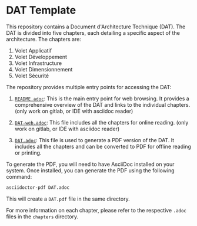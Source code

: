 # DAT Template

This repository contains a Document d'Architecture Technique (DAT). The DAT is divided into five chapters, each detailing a specific aspect of the architecture. The chapters are:

1. Volet Applicatif
2. Volet Développement
3. Volet Infrastructure
4. Volet Dimensionnement
5. Volet Sécurité

The repository provides multiple entry points for accessing the DAT:

1. [`README.adoc`](./WEB.adoc): This is the main entry point for web browsing. It provides a comprehensive overview of the DAT and links to the individual chapters. (only work on gitlab, or IDE with asciidoc reader)

2. [`DAT-web.adoc`](./DAT-web.adoc): This file includes all the chapters for online reading. (only work on gitlab, or IDE with asciidoc reader)

2. [`DAT.adoc`](./DAT.adoc): This file is used to generate a PDF version of the DAT. It includes all the chapters and can be converted to PDF for offline reading or printing.

To generate the PDF, you will need to have AsciiDoc installed on your system. Once installed, you can generate the PDF using the following command:

```bash
asciidoctor-pdf DAT.adoc
```

This will create a `DAT.pdf` file in the same directory.

For more information on each chapter, please refer to the respective `.adoc` files in the `chapters` directory.

